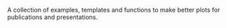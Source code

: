 A collection of examples, templates and functions to 
make better plots for publications and presentations.
